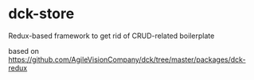 # dck-store
Redux-based framework to get rid of CRUD-related boilerplate

based on https://github.com/AgileVisionCompany/dck/tree/master/packages/dck-redux
